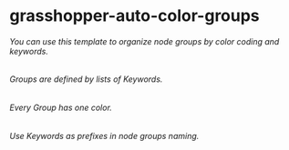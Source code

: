 # grasshopper-auto-color-groups
###### You can use this template to organize node groups by color coding and keywords.
###### Groups are defined by lists of Keywords.
###### Every Group has one color.
###### Use Keywords as prefixes in node groups naming.
